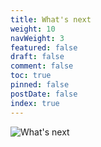 ```yaml
---
title: What's next
weight: 10
navWeight: 3
featured: false
draft: false
comment: false
toc: true
pinned: false
postDate: false
index: true
---
```

<!-- markdownlint-disable MD041 -->
![What's next](images/crescendo/slide10.png)

